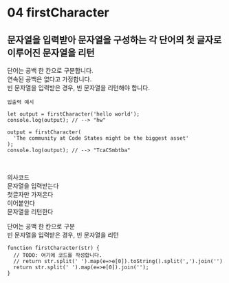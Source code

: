 # 04 firstCharacter

## 문자열을 입력받아 문자열을 구성하는 각 단어의 첫 글자로 이루어진 문자열을 리턴 <br/>

단어는 공백 한 칸으로 구분합니다.<br/>
연속된 공백은 없다고 가정합니다.<br/>
빈 문자열을 입력받은 경우, 빈 문자열을 리턴해야 합니다.<br/>

```
입출력 예시

let output = firstCharacter('hello world');
console.log(output); // --> "hw"

output = firstCharacter(
  'The community at Code States might be the biggest asset'
);
console.log(output); // --> "TcaCSmbtba"
```
<br/>

의사코드<br/>
문자열을 입력받는다<br/>
첫글자만 가져온다<br/>
이어붙인다<br/>
문자열을 리턴한다<br/>

단어는 공백 한 칸으로 구분<br/>
빈 문자열을 입력받은 경우, 빈 문자열을 리턴<br/>

```
function firstCharacter(str) {
  // TODO: 여기에 코드를 작성합니다.
  // return str.split(' ').map(e=>e[0]).toString().split(',').join('')
  return str.split(' ').map(e=>e[0]).join('');
}
```